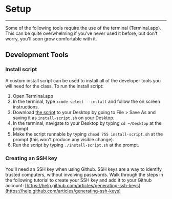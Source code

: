 # Setup

* * *

Some of the following tools require the use of the terminal (Terminal.app). This
can be quite overwhelming if you've never used it before, but don't worry,
you'll soon grow comfortable with it.

## Development Tools

### Install script

A custom install script can be used to install all of the developer tools you
will need for the class.  To run the install script:


1. Open Terminal.app
2. In the terminal, type `xcode-select --install` and follow the on screen
   instructions.
3. Download [the
   script](https://gist.githubusercontent.com/jacobthemyth/6cd361c1e63c819e415e/raw/9f4095629d2f93ecf4b130f488a05983aaa78459/install-script.sh)
   to your Desktop by going to File > Save As and saving it as
   `install-script.sh` on your Desktop.
4. In the terminal, navigate to your Desktop by typing `cd ~/Desktop` at the
   prompt
5. Make the script runnable by typing `chmod 755 install-script.sh` at the
   prompt (this won't produce any visible change).
6. Run the script by typing `./install-script.sh` at the prompt.

### Creating an SSH key

You'll need an SSH key when using Github. SSH keys are a way to identify trusted
computers, without involving passwords. Walk through the steps in the following
tutorial to create your SSH key and add it to your Github account:
[https://help.github.com/articles/generating-ssh-keys](https://help.github.com/articles/generating-ssh-keys)

